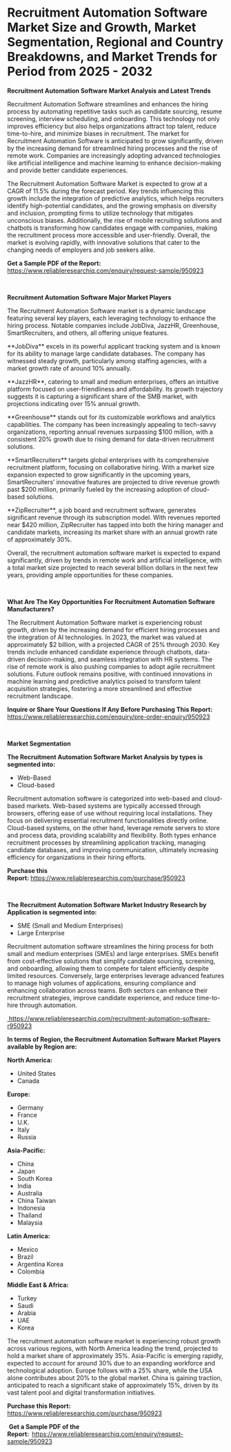 <p><h1>Recruitment Automation Software Market Size and Growth, Market Segmentation, Regional and Country Breakdowns, and Market Trends for Period from 2025 -  2032</h1></p><p><strong>Recruitment Automation Software Market Analysis and Latest Trends</strong></p>
<p><p>Recruitment Automation Software streamlines and enhances the hiring process by automating repetitive tasks such as candidate sourcing, resume screening, interview scheduling, and onboarding. This technology not only improves efficiency but also helps organizations attract top talent, reduce time-to-hire, and minimize biases in recruitment. The market for Recruitment Automation Software is anticipated to grow significantly, driven by the increasing demand for streamlined hiring processes and the rise of remote work. Companies are increasingly adopting advanced technologies like artificial intelligence and machine learning to enhance decision-making and provide better candidate experiences.</p><p>The Recruitment Automation Software Market is expected to grow at a CAGR of 11.5% during the forecast period. Key trends influencing this growth include the integration of predictive analytics, which helps recruiters identify high-potential candidates, and the growing emphasis on diversity and inclusion, prompting firms to utilize technology that mitigates unconscious biases. Additionally, the rise of mobile recruiting solutions and chatbots is transforming how candidates engage with companies, making the recruitment process more accessible and user-friendly. Overall, the market is evolving rapidly, with innovative solutions that cater to the changing needs of employers and job seekers alike.</p></p>
<p><strong>Get a Sample PDF of the Report:&nbsp;</strong> <a href="https://www.reliableresearchiq.com/enquiry/request-sample/950923?utm_campaign=2299&utm_medium=2&utm_source=Github&utm_content=ia&utm_term=18042025&utm_id=recruitment-automation-software">https://www.reliableresearchiq.com/enquiry/request-sample/950923</a></p>
<p>&nbsp;</p>
<p><strong>Recruitment Automation Software Major Market Players</strong></p>
<p><p>The Recruitment Automation Software market is a dynamic landscape featuring several key players, each leveraging technology to enhance the hiring process. Notable companies include JobDiva, JazzHR, Greenhouse, SmartRecruiters, and others, all offering unique features.</p><p>**JobDiva** excels in its powerful applicant tracking system and is known for its ability to manage large candidate databases. The company has witnessed steady growth, particularly among staffing agencies, with a market growth rate of around 10% annually. </p><p>**JazzHR**, catering to small and medium enterprises, offers an intuitive platform focused on user-friendliness and affordability. Its growth trajectory suggests it is capturing a significant share of the SMB market, with projections indicating over 15% annual growth.</p><p>**Greenhouse** stands out for its customizable workflows and analytics capabilities. The company has been increasingly appealing to tech-savvy organizations, reporting annual revenues surpassing $100 million, with a consistent 20% growth due to rising demand for data-driven recruitment solutions.</p><p>**SmartRecruiters** targets global enterprises with its comprehensive recruitment platform, focusing on collaborative hiring. With a market size expansion expected to grow significantly in the upcoming years, SmartRecruiters’ innovative features are projected to drive revenue growth past $200 million, primarily fueled by the increasing adoption of cloud-based solutions.</p><p>**ZipRecruiter**, a job board and recruitment software, generates significant revenue through its subscription model. With revenues reported near $420 million, ZipRecruiter has tapped into both the hiring manager and candidate markets, increasing its market share with an annual growth rate of approximately 30%.</p><p>Overall, the recruitment automation software market is expected to expand significantly, driven by trends in remote work and artificial intelligence, with a total market size projected to reach several billion dollars in the next few years, providing ample opportunities for these companies.</p></p>
<p>&nbsp;</p>
<p><strong>What Are The Key Opportunities For Recruitment Automation Software Manufacturers?</strong></p>
<p><p>The Recruitment Automation Software market is experiencing robust growth, driven by the increasing demand for efficient hiring processes and the integration of AI technologies. In 2023, the market was valued at approximately $2 billion, with a projected CAGR of 25% through 2030. Key trends include enhanced candidate experience through chatbots, data-driven decision-making, and seamless integration with HR systems. The rise of remote work is also pushing companies to adopt agile recruitment solutions. Future outlook remains positive, with continued innovations in machine learning and predictive analytics poised to transform talent acquisition strategies, fostering a more streamlined and effective recruitment landscape.</p></p>
<p><strong>Inquire or Share Your Questions If Any Before Purchasing This Report:</strong> <a href="https://www.reliableresearchiq.com/enquiry/pre-order-enquiry/950923?utm_campaign=2299&utm_medium=2&utm_source=Github&utm_content=ia&utm_term=18042025&utm_id=recruitment-automation-software">https://www.reliableresearchiq.com/enquiry/pre-order-enquiry/950923</a></p>
<p>&nbsp;</p>
<p><strong>Market Segmentation</strong></p>
<p><strong>The Recruitment Automation Software Market Analysis by types is segmented into:</strong></p>
<p><ul><li>Web-Based</li><li>Cloud-based</li></ul></p>
<p><p>Recruitment automation software is categorized into web-based and cloud-based markets. Web-based systems are typically accessed through browsers, offering ease of use without requiring local installations. They focus on delivering essential recruitment functionalities directly online. Cloud-based systems, on the other hand, leverage remote servers to store and process data, providing scalability and flexibility. Both types enhance recruitment processes by streamlining application tracking, managing candidate databases, and improving communication, ultimately increasing efficiency for organizations in their hiring efforts.</p></p>
<p><strong>Purchase this Report:&nbsp;</strong><a href="https://www.reliableresearchiq.com/purchase/950923?utm_campaign=2299&utm_medium=2&utm_source=Github&utm_content=ia&utm_term=18042025&utm_id=recruitment-automation-software">https://www.reliableresearchiq.com/purchase/950923</a></p>
<p>&nbsp;</p>
<p><strong>The Recruitment Automation Software Market Industry Research by Application is segmented into:</strong></p>
<p><ul><li>SME (Small and Medium Enterprises)</li><li>Large Enterprise</li></ul></p>
<p><p>Recruitment automation software streamlines the hiring process for both small and medium enterprises (SMEs) and large enterprises. SMEs benefit from cost-effective solutions that simplify candidate sourcing, screening, and onboarding, allowing them to compete for talent efficiently despite limited resources. Conversely, large enterprises leverage advanced features to manage high volumes of applications, ensuring compliance and enhancing collaboration across teams. Both sectors can enhance their recruitment strategies, improve candidate experience, and reduce time-to-hire through automation.</p></p>
<p><a href="https://www.reliableresearchiq.com/recruitment-automation-software-r950923?utm_campaign=2299&utm_medium=2&utm_source=Github&utm_content=ia&utm_term=18042025&utm_id=recruitment-automation-software">&nbsp;https://www.reliableresearchiq.com/recruitment-automation-software-r950923</a></p>
<p><strong>In terms of Region, the Recruitment Automation Software Market Players available by Region are:</strong></p>
<p>
    <p> <strong> North America: </strong>
        <ul>
            <li>United States</li>
            <li>Canada</li>
        </ul>
        </p> 
    <p> <strong> Europe: </strong>
        <ul>
            <li>Germany</li>
            <li>France</li>
            <li>U.K.</li>
            <li>Italy</li>
            <li>Russia</li>
        </ul>
        </p> 
    <p> <strong> Asia-Pacific: </strong>
        <ul>
            <li>China</li>
            <li>Japan</li>
            <li>South Korea</li>
            <li>India</li>
            <li>Australia</li>
            <li>China Taiwan</li>
            <li>Indonesia</li>
            <li>Thailand</li>
            <li>Malaysia</li>
        </ul>
        </p> 
    <p> <strong> Latin America: </strong>
        <ul>
            <li>Mexico</li>
            <li>Brazil</li>
            <li>Argentina Korea</li>
            <li>Colombia</li>
        </ul>
        </p> 
    <p> <strong> Middle East & Africa: </strong>
        <ul>
            <li>Turkey</li>
            <li>Saudi</li>
            <li>Arabia</li>
            <li>UAE</li>
            <li>Korea</li>
        </ul>
    </p>
    </p>
<p><p>The recruitment automation software market is experiencing robust growth across various regions, with North America leading the trend, projected to hold a market share of approximately 35%. Asia-Pacific is emerging rapidly, expected to account for around 30% due to an expanding workforce and technological adoption. Europe follows with a 25% share, while the USA alone contributes about 20% to the global market. China is gaining traction, anticipated to reach a significant stake of approximately 15%, driven by its vast talent pool and digital transformation initiatives.</p></p>
<p><strong>Purchase this Report: </strong><a href="https://www.reliableresearchiq.com/purchase/950923?utm_campaign=2299&utm_medium=2&utm_source=Github&utm_content=ia&utm_term=18042025&utm_id=recruitment-automation-software">https://www.reliableresearchiq.com/purchase/950923</a></p>
<p>&nbsp;<strong>Get a Sample PDF of the Report:&nbsp;&nbsp;</strong><a href="https://www.reliableresearchiq.com/enquiry/request-sample/950923?utm_campaign=2299&utm_medium=2&utm_source=Github&utm_content=ia&utm_term=18042025&utm_id=recruitment-automation-software">https://www.reliableresearchiq.com/enquiry/request-sample/950923</a></p>
<p><strong></strong></p>
<p><p></p><p></p><p></p></p>